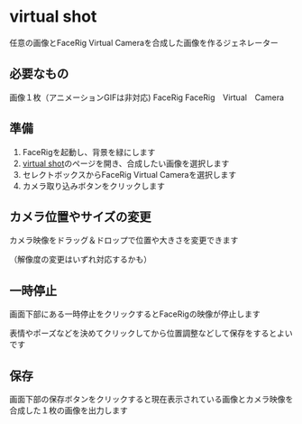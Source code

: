 # virtual shot
任意の画像とFaceRig Virtual Cameraを合成した画像を作るジェネレーター

## 必要なもの
画像１枚（アニメーションGIFは非対応)
FaceRig
FaceRig　Virtual　Camera

## 準備
1. FaceRigを起動し、背景を緑にします
2. [virtual shot]( https://sable-virt.github.io/virtual-shot)のページを開き、合成したい画像を選択します
3. セレクトボックスからFaceRig Virtual Cameraを選択します
4. カメラ取り込みボタンをクリックします

## カメラ位置やサイズの変更
カメラ映像をドラッグ＆ドロップで位置や大きさを変更できます

（解像度の変更はいずれ対応するかも）

## 一時停止
画面下部にある一時停止をクリックするとFaceRigの映像が停止します

表情やポーズなどを決めてクリックしてから位置調整などして保存をするとよいです

## 保存
画面下部の保存ボタンをクリックすると現在表示されている画像とカメラ映像を合成した１枚の画像を出力します
